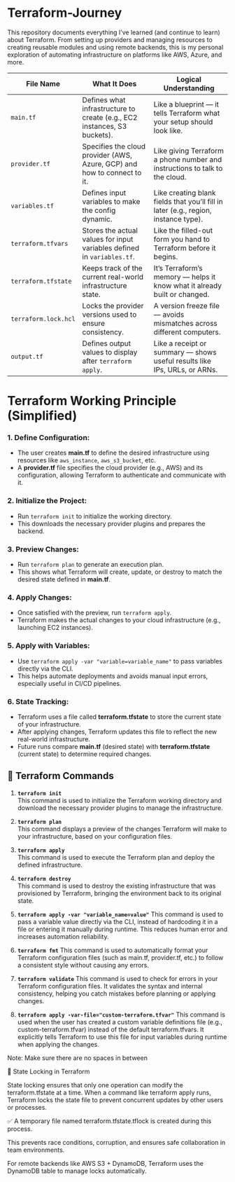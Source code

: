 # Terraform-Journey
This repository documents everything I’ve learned (and continue to learn) about Terraform. From setting up providers and managing resources to creating reusable modules and using remote backends, this is my personal exploration of automating infrastructure on platforms like AWS, Azure, and more.

| File Name            | What It Does                                                                 | Logical Understanding                                                                 |
|----------------------|------------------------------------------------------------------------------|----------------------------------------------------------------------------------------|
| `main.tf`            | Defines what infrastructure to create (e.g., EC2 instances, S3 buckets).     | Like a blueprint — it tells Terraform what your setup should look like.               |
| `provider.tf`        | Specifies the cloud provider (AWS, Azure, GCP) and how to connect to it.     | Like giving Terraform a phone number and instructions to talk to the cloud.           |
| `variables.tf`       | Defines input variables to make the config dynamic.                          | Like creating blank fields that you’ll fill in later (e.g., region, instance type).   |
| `terraform.tfvars`   | Stores the actual values for input variables defined in `variables.tf`.       | Like the filled-out form you hand to Terraform before it begins.                      |
| `terraform.tfstate`  | Keeps track of the current real-world infrastructure state.                  | It’s Terraform’s memory — helps it know what it already built or changed.             |
| `terraform.lock.hcl` | Locks the provider versions used to ensure consistency.                      | A version freeze file — avoids mismatches across different computers.                 |
| `output.tf`          | Defines output values to display after `terraform apply`.                    | Like a receipt or summary — shows useful results like IPs, URLs, or ARNs.             |

# Terraform Working Principle (Simplified)

### 1. Define Configuration:
- The user creates **main.tf** to define the desired infrastructure using resources like `aws_instance`, `aws_s3_bucket`, etc.
- A **provider.tf** file specifies the cloud provider (e.g., AWS) and its configuration, allowing Terraform to authenticate and communicate with it.

### 2. Initialize the Project:
- Run `terraform init` to initialize the working directory.
- This downloads the necessary provider plugins and prepares the backend.

### 3. Preview Changes:
- Run `terraform plan` to generate an execution plan.
- This shows what Terraform will create, update, or destroy to match the desired state defined in **main.tf**.

### 4. Apply Changes:
- Once satisfied with the preview, run `terraform apply`.
- Terraform makes the actual changes to your cloud infrastructure (e.g., launching EC2 instances).

### 5. Apply with Variables:
- Use `terraform apply -var "variable=variable_name"` to pass variables directly via the CLI.
- This helps automate deployments and avoids manual input errors, especially useful in CI/CD pipelines.

### 6. State Tracking:
- Terraform uses a file called **terraform.tfstate** to store the current state of your infrastructure.
- After applying changes, Terraform updates this file to reflect the new real-world infrastructure.
- Future runs compare **main.tf** (desired state) with **terraform.tfstate** (current state) to determine required changes.

## 🚀 Terraform Commands

1. **`terraform init`**  
   This command is used to initialize the Terraform working directory and download the necessary provider plugins to manage the infrastructure.

2. **`terraform plan`**  
   This command displays a preview of the changes Terraform will make to your infrastructure, based on your configuration files.

3. **`terraform apply`**  
   This command is used to execute the Terraform plan and deploy the defined infrastructure.

4. **`terraform destroy`**  
   This command is used to destroy the existing infrastructure that was provisioned by Terraform, bringing the environment back to its original state.

5. **`terraform apply -var "variable_name=value"`**
This command is used to pass a variable value directly via the CLI, instead of hardcoding it in a file or entering it manually during runtime. This reduces human error and increases automation reliability.

6. **`terraform fmt`**
This command is used to automatically format your Terraform configuration files (such as main.tf, provider.tf, etc.) to follow a consistent style without causing any errors.

7. **`terraform validate`**
This command is used to check for errors in your Terraform configuration files. It validates the syntax and internal consistency, helping you catch mistakes before planning or applying changes.

8. **`terraform apply -var-file="custom-terraform.tfvar"`**
This command is used when the user has created a custom variable definitions file (e.g., custom-terraform.tfvar) instead of the default terraform.tfvars. It explicitly tells Terraform to use this file for input variables during runtime when applying the changes.

Note: Make sure there are no spaces in between 

🔐 State Locking in Terraform

State locking ensures that only one operation can modify the terraform.tfstate at a time.
When a command like terraform apply runs, Terraform locks the state file to prevent concurrent updates by other users or processes.

✅ A temporary file named terraform.tfstate.tflock is created during this process.

This prevents race conditions, corruption, and ensures safe collaboration in team environments.

For remote backends like AWS S3 + DynamoDB, Terraform uses the DynamoDB table to manage locks automatically.
